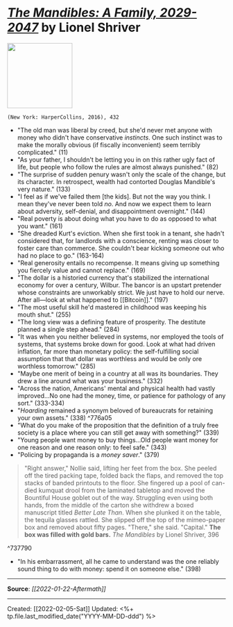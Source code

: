 
# [*The Mandibles: A Family, 2029-2047*](https://www.harpercollins.com/products/the-mandibles-lionel-shriver?variant=32205656129570) by Lionel Shriver

<img src="https://cdn.shopify.com/s/files/1/0285/2821/4050/products/9780062328281_431b857a-f571-4347-acc6-158630b7f525.jpg?v=1644285330" width=150>

`(New York: HarperCollins, 2016), 432`


- "The old man was liberal by creed, but she'd never met anyone with money who didn't have conservative *instincts*. One such instinct was to make the morally obvious (if fiscally inconvenient) seem terribly complicated." (11)
- "As your father, I shouldn't be letting you in on this rather ugly fact of life, but people who follow the rules are almost always punished." (82)
- "The surprise of sudden penury wasn't only the scale of the change, but its character. In retrospect, wealth had contorted Douglas Mandible's very nature." (133)
- "I feel as if we've failed them [the kids]. But not the way you think. I mean they've never been told *no*. And now we expect them to learn about adversity, self-denial, and disappointment overnight." (144)
- "Real poverty is about doing what you have to do as opposed to what you want." (161)
- "She dreaded Kurt's eviction. When she first took in a tenant, she hadn't considered that, for landlords with a conscience, renting was closer to foster care than commerce. She couldn't bear kicking someone out who had no place to go." (163-164)
- "Real generosity entails no recompense. It means giving up something you fiercely value and cannot replace." (169)
- "The dollar is a historied currency that's stabilized the international economy for over a century, Wilbur. The bancor is an upstart pretender whose constraints are unworkably strict. We just have to hold our nerve. After all—look at what happened to [[Bitcoin]]." (197)
- "The most useful skill he'd mastered in childhood was keeping his mouth shut." (255)
- "The long view was a defining feature of prosperity. The destitute planned a single step ahead." (284)
- "It was when you neither believed in systems, nor employed the tools of systems, that systems broke down for good. Look at what had driven inflation, far more than monetary policy: the self-fulfilling social assumption that that dollar was worthless and would be only ore worthless tomorrow." (285)
- "Maybe one merit of being in a country at all was its boundaries. They drew a line around what was your business." (332)
- "Across the nation, Americans' mental and physical health had vastly improved...No one had the money, time, or patience for pathology of any sort." (333-334)
- "*Hoarding* remained a synonym beloved of bureaucrats for retaining your own assets." (338) ^776a05
- "What do you make of the proposition that the definition of a truly free society is a place where you can still get away with something?" (339)
- "Young people want money to buy things...Old people want money for one reason and one reason only: to feel safe." (343)
- "Policing by propaganda is a *money saver*." (379)

>"Right answer," Nollie said, lifting her feet from the box. She peeled off the tired packing tape, folded back the flaps, and removed the top stacks of banded printouts to the floor. She fingered up a pool of can-died kumquat drool from the laminated tabletop and moved the Bountiful House goblet out of the way. Struggling even using both hands, from the middle of the carton she withdrew a boxed manuscript titled *Better Late Than*. When she plunked it on the table, the tequila glasses rattled. She slipped off the top of the mimeo-paper box and removed about fifty pages. "There," she said. "Capital." 
>**The box was filled with gold bars.**
>*The Mandibles* by Lionel Shriver, 396 

^737790

- "In his embarrassment, all he came to understand was the one reliably sound thing to do with money: spend it on someone else." (398)


--- 
**Source**: *[[2022-01-22-Aftermath]]*

---
Created: [[2022-02-05-Sat]]
Updated: <%+ tp.file.last_modified_date("YYYY-MM-DD-ddd") %>
